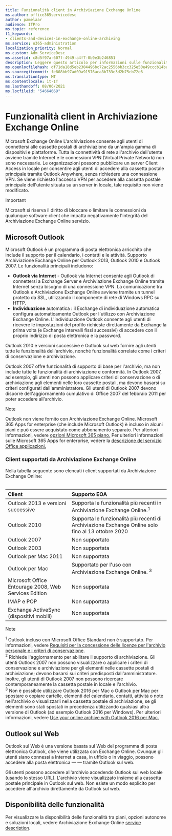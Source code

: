 ```yaml
---
title: Funzionalità client in Archiviazione Exchange Online
ms.author: office365servicedesc
author: pamelaar
audience: ITPro
ms.topic: reference
f1_keywords:
- clients-and-devices-in-exchange-online-archiving
ms.service: o365-administration
localization_priority: Normal
ms.custom: Adm_ServiceDesc
ms.assetid: c8d5f97a-607f-4949-a4f7-0b9e3b246851
description: Leggere questo articolo per informazioni sulle funzionalità client disponibili in Microsoft Exchange Online archiviazione.
ms.openlocfilehash: df71da18d5eb2304496bc72ac2556bb3cc325e50e49cccb14ba6b5191cc95b1d
ms.sourcegitcommit: fe808bb97ad09a91576aca8b733e3d2b75cb72e6
ms.translationtype: MT
ms.contentlocale: it-IT
ms.lasthandoff: 08/06/2021
ms.locfileid: "54664669"
---
```

# <a name="client-features-in-exchange-online-archiving"></a>Funzionalità client in Archiviazione Exchange Online

Microsoft Exchange Online L'archiviazione consente agli utenti di connettersi alle cassette postali di archiviazione da un'ampia gamma di dispositivi e piattaforme. Tutta la connettività di rete all'archivio dell'utente avviene tramite Internet e le connessioni VPN (Virtual Private Network) non sono necessarie. Le organizzazioni possono pubblicare un server Client Access in locale per consentire agli utenti di accedere alla cassetta postale principale tramite Outlook Anywhere, senza richiedere una connessione VPN. Se viene richiesto l'accesso VPN per accedere alla cassetta postale principale dell'utente situata su un server in locale, tale requisito non viene modificato.
  
> [!IMPORTANT]
> Microsoft si riserva il diritto di bloccare o limitare le connessioni da qualunque software client che impatta negativamente l'integrità del Archiviazione Exchange Online servizio.
  
## <a name="microsoft-outlook"></a>Microsoft Outlook

Microsoft Outlook è un programma di posta elettronica arricchito che include il supporto per il calendario, i contatti e le attività. Supporto Archiviazione Exchange Online per Outlook 2013, Outlook 2010 e Outlook 2007. Le funzionalità principali includono:
  
- **Outlook via Internet** - Outlook via Internet consente agli Outlook di connettersi a Exchange Server e Archiviazione Exchange Online tramite Internet senza bisogno di una connessione VPN. La comunicazione tra Outlook e Archiviazione Exchange Online avviene tramite un tunnel protetto da SSL, utilizzando il componente di rete di Windows RPC su HTTP.    
- **Individuazione** automatica : il Exchange di individuazione automatica configura automaticamente Outlook per l'utilizzo con Archiviazione Exchange Online. L'individuazione Outlook consente agli utenti di ricevere le impostazioni del profilo richieste direttamente da Exchange la prima volta (e Exchange intervalli fissi successivi) di accedere con il proprio indirizzo di posta elettronica e la password. 

Outlook 2010 e versioni successive e Outlook sul web fornire agli utenti tutte le funzionalità dell'archivio, nonché funzionalità correlate come i criteri di conservazione e archiviazione.
  
Outlook 2007 offre funzionalità di supporto di base per l'archivio, ma non include tutte le funzionalità di archiviazione e conformità. In Outlook 2007, ad esempio, gli utenti non possono applicare criteri di conservazione o di archiviazione agli elementi nelle loro cassette postali, ma devono basarsi su criteri configurati dall'amministratore. Gli utenti di Outlook 2007 devono disporre dell'aggiornamento cumulativo di Office 2007 del febbraio 2011 per poter accedere all'archivio.
  
> [!NOTE]
> Outlook non viene fornito con Archiviazione Exchange Online. Microsoft 365 Apps for enterprise (che include Microsoft Outlook) è incluso in alcuni piani e può essere acquistato come abbonamento separato. Per ulteriori informazioni, vedere [opzioni Microsoft 365 piano.](../office-365-platform-service-description/office-365-plan-options.md) Per ulteriori informazioni sulle Microsoft 365 Apps for enterprise, vedere la [descrizione del servizio Office applicazioni.](../office-applications-service-description/office-applications-service-description.md) 
  
### <a name="clients-supported-by-exchange-online-archiving"></a>Client supportati da Archiviazione Exchange Online

Nella tabella seguente sono elencati i client supportati da Archiviazione Exchange Online:<br><br>
  
| Client | Supporto EOA |
|:-----|:-----|
|Outlook 2013 e versioni successive  <br/> |Supporta le funzionalità più recenti in Archiviazione Exchange Online.<sup>1</sup> <br/> |
|Outlook 2010  <br/> |Supporta le funzionalità più recenti di Archiviazione Exchange Online solo fino al 13 ottobre 2020|
|Outlook 2007  <br/> |Non supportato |
|Outlook 2003  <br/> |Non supportata  <br/> |
|Outlook per Mac 2011  <br/> |Non supportata  <br/> |
|Outlook per Mac  <br/> |Supportato per l'uso con Archiviazione Exchange Online. <sup>3</sup> <br/> |
|Microsoft Office Entourage 2008, Web Services Edition  <br/> |Non supportata  <br/> |
|IMAP e POP  <br/> |Non supportata  <br/> |
|Exchange ActiveSync (dispositivi mobili)  <br/> |Non supportata  <br/> |
   
> [!NOTE]
> <sup>1</sup> Outlook incluso con Microsoft Office Standard non è supportato. Per informazioni, vedere [Requisiti per la concessione delle licenze per l'archivio personale e i criteri di conservazione](https://support.office.com/article/Outlook-license-requirements-for-Exchange-features-46B6B7C5-C3CA-43E5-8424-1E2807917C99). <br/> 
<sup>2</sup> Richiede l'aggiornamento per abilitare il supporto di archiviazione. Gli utenti Outlook 2007 non possono visualizzare o applicare i criteri di conservazione e archiviazione per gli elementi nelle cassette postali di archiviazione; devono basarsi sui criteri predisposti dall'amministratore. Inoltre, gli utenti di Outlook 2007 non possono ricercare contemporaneamente la cassetta postale in locale e l'archivio. <br/> 
<sup>3</sup> Non è possibile utilizzare Outlook 2016 per Mac o Outlook per Mac per spostare o copiare cartelle, elementi del calendario, contatti, attività o note nell'archivio o visualizzarli nella cassetta postale di archiviazione, se gli elementi sono stati spostati in precedenza utilizzando qualsiasi altra versione di Outlook (ad esempio Outlook 2016 per Windows). Per ulteriori informazioni, vedere [Use your online archive with Outlook 2016 per Mac.](https://support.office.com/article/Use-your-online-archive-with-Outlook-2016-for-Mac-45b8439c-2982-4b6b-9097-eed71dbfe238) 

## <a name="outlook-on-the-web"></a>Outlook sul Web

Outlook sul Web è una versione basata sul Web del programma di posta elettronica Outlook, che viene utilizzata con Exchange Online. Ovunque gli utenti siano connessi a Internet a casa, in ufficio o in viaggio, possono accedere alla posta elettronica &mdash; &mdash; tramite Outlook sul web.
  
Gli utenti possono accedere all'archivio accedendo Outlook sul web locale (usando lo stesso URL). L'archivio viene visualizzato insieme alla cassetta postale principale in Outlook sul web. Non esiste un modo esplicito per accedere all'archivio direttamente da Outlook sul web.
  
## <a name="feature-availability"></a>Disponibilità delle funzionalità

Per visualizzare la disponibilità delle funzionalità tra piani, opzioni autonome e soluzioni locali, vedere Archiviazione Exchange Online [service description](exchange-online-archiving-service-description.md).